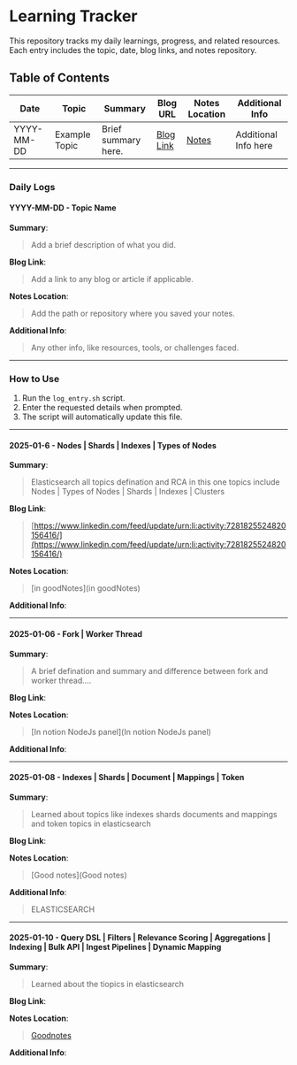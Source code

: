 # Learning Tracker

This repository tracks my daily learnings, progress, and related resources. Each entry includes the topic, date, blog links, and notes repository.

## Table of Contents

| Date       | Topic         | Summary             | Blog URL       | Notes Location | Additional Info      |
| ---------- | ------------- | ------------------- | -------------- | -------------- | -------------------- |
| YYYY-MM-DD | Example Topic | Brief summary here. | [Blog Link](#) | [Notes](#)     | Additional Info here |

---

### **Daily Logs**

#### YYYY-MM-DD - Topic Name

**Summary**:

> Add a brief description of what you did.

**Blog Link**:

> Add a link to any blog or article if applicable.

**Notes Location**:

> Add the path or repository where you saved your notes.

**Additional Info**:

> Any other info, like resources, tools, or challenges faced.

---

### How to Use

1. Run the `log_entry.sh` script.
2. Enter the requested details when prompted.
3. The script will automatically update this file.

---

#### 2025-01-6 - Nodes | Shards | Indexes | Types of Nodes
**Summary**:  
> Elasticsearch all topics defination and RCA in this one topics include Nodes | Types of Nodes | Shards | Indexes | Clusters

**Blog Link**:  
> [https://www.linkedin.com/feed/update/urn:li:activity:7281825524820156416/](https://www.linkedin.com/feed/update/urn:li:activity:7281825524820156416/)

**Notes Location**:  
> [in goodNotes](in goodNotes)

**Additional Info**:  
> 

---

#### 2025-01-06 - Fork | Worker Thread
**Summary**:  
> A brief defination and summary and difference between fork and worker thread....

**Blog Link**:  
> []()

**Notes Location**:  
> [In notion NodeJs panel](In notion NodeJs panel)

**Additional Info**:  
> 

---

#### 2025-01-08 - Indexes | Shards | Document | Mappings | Token
**Summary**:  
> Learned about topics like indexes shards documents and mappings and token topics in elasticsearch

**Blog Link**:  
> []()

**Notes Location**:  
> [Good notes](Good notes)

**Additional Info**:  
> ELASTICSEARCH

---

#### 2025-01-10 - Query DSL | Filters | Relevance Scoring | Aggregations | Indexing | Bulk API | Ingest Pipelines  | Dynamic Mapping
**Summary**:  
> Learned about the tiopics in elasticsearch

**Blog Link**:  
> []()

**Notes Location**:  
> [Goodnotes](Goodnotes)

**Additional Info**:  
> 
